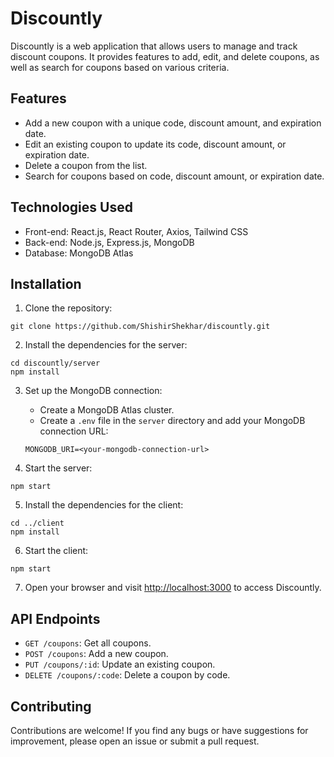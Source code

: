 # Discountly

Discountly is a web application that allows users to manage and track discount coupons. It provides features to add, edit, and delete coupons, as well as search for coupons based on various criteria.

## Features

- Add a new coupon with a unique code, discount amount, and expiration date.
- Edit an existing coupon to update its code, discount amount, or expiration date.
- Delete a coupon from the list.
- Search for coupons based on code, discount amount, or expiration date.

## Technologies Used

- Front-end: React.js, React Router, Axios, Tailwind CSS
- Back-end: Node.js, Express.js, MongoDB
- Database: MongoDB Atlas

## Installation

1. Clone the repository:

```shell
git clone https://github.com/ShishirShekhar/discountly.git
```

2. Install the dependencies for the server:

```shell
cd discountly/server
npm install
```

3. Set up the MongoDB connection:

   - Create a MongoDB Atlas cluster.
   - Create a `.env` file in the `server` directory and add your MongoDB connection URL:

   ```plaintext
   MONGODB_URI=<your-mongodb-connection-url>
   ```

4. Start the server:

```shell
npm start
```

5. Install the dependencies for the client:

```shell
cd ../client
npm install
```

6. Start the client:

```shell
npm start
```

7. Open your browser and visit [http://localhost:3000](http://localhost:3000) to access Discountly.

## API Endpoints

- `GET /coupons`: Get all coupons.
- `POST /coupons`: Add a new coupon.
- `PUT /coupons/:id`: Update an existing coupon.
- `DELETE /coupons/:code`: Delete a coupon by code.

## Contributing

Contributions are welcome! If you find any bugs or have suggestions for improvement, please open an issue or submit a pull request.
